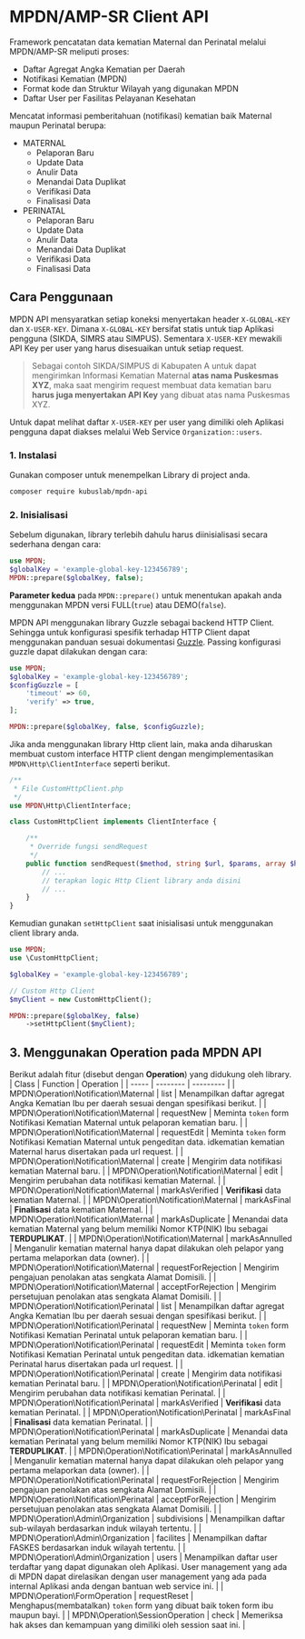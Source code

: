 # MPDN/AMP-SR Client API

Framework pencatatan data kematian Maternal dan Perinatal melalui MPDN/AMP-SR meliputi proses:
 - Daftar Agregat Angka Kematian per Daerah
 - Notifikasi Kematian (MPDN)
 - Format kode dan Struktur Wilayah yang digunakan MPDN
 - Daftar User per Fasilitas Pelayanan Kesehatan

Mencatat informasi pemberitahuan (notifikasi) kematian baik Maternal maupun Perinatal berupa:
 - MATERNAL
    - Pelaporan Baru
    - Update Data
    - Anulir Data
    - Menandai Data Duplikat
    - Verifikasi Data
    - Finalisasi Data
 - PERINATAL
    - Pelaporan Baru
    - Update Data
    - Anulir Data
    - Menandai Data Duplikat
    - Verifikasi Data
    - Finalisasi Data

## Cara Penggunaan
MPDN API mensyaratkan setiap koneksi menyertakan header ```X-GLOBAL-KEY``` dan ```X-USER-KEY```. Dimana ```X-GLOBAL-KEY``` bersifat statis untuk tiap Aplikasi pengguna (SIKDA, SIMRS atau SIMPUS). Sementara ```X-USER-KEY``` mewakili API Key per user yang harus disesuaikan untuk setiap request.

> Sebagai contoh SIKDA/SIMPUS di Kabupaten A untuk dapat mengirimkan Informasi Kematian Maternal **atas nama Puskesmas XYZ**, maka saat mengirim request membuat data kematian baru **harus juga menyertakan API Key** yang dibuat atas nama Puskesmas XYZ.

Untuk dapat melihat daftar ```X-USER-KEY``` per user yang dimiliki oleh Aplikasi pengguna dapat diakses melalui Web Service ```Organization::users```.

### 1. Instalasi
Gunakan composer untuk menempelkan Library di project anda.
```sh
composer require kubuslab/mpdn-api
```

### 2. Inisialisasi
Sebelum digunakan, library terlebih dahulu harus diinisialisasi secara sederhana dengan cara:

```php
use MPDN;
$globalKey = 'example-global-key-123456789';
MPDN::prepare($globalKey, false);
```
**Parameter kedua** pada ```MPDN::prepare()``` untuk menentukan apakah anda menggunakan MPDN versi FULL(```true```) atau DEMO(```false```).

MPDN API menggunakan library Guzzle sebagai backend HTTP Client. Sehingga untuk konfigurasi spesifik terhadap HTTP Client dapat menggunakan panduan sesuai dokumentasi [Guzzle](https://docs.guzzlephp.org/en/stable). Passing konfigurasi guzzle dapat dilakukan dengan cara:

```php
use MPDN;
$globalKey = 'example-global-key-123456789';
$configGuzzle = [
    'timeout' => 60,
    'verify' => true,
];

MPDN::prepare($globalKey, false, $configGuzzle);
```

Jika anda menggunakan library Http client lain, maka anda diharuskan membuat custom interface HTTP client dengan mengimplementasikan ```MPDN\Http\ClientInterface``` seperti berikut.

```php
/**
 * File CustomHttpClient.php
 */
use MPDN\Http\ClientInterface;

class CustomHttpClient implements ClientInterface {

    /**
     * Override fungsi sendRequest
     */
    public function sendRequest($method, string $url, $params, array $headers = []) {
        // ...
        // terapkan logic Http Client library anda disini
        // ...
    }
}
```

Kemudian gunakan ```setHttpClient``` saat inisialisasi untuk menggunakan client library anda.
```php
use MPDN;
use \CustomHttpClient;

$globalKey = 'example-global-key-123456789';

// Custom Http Client
$myClient = new CustomHttpClient();

MPDN::prepare($globalKey, false)
    ->setHttpClient($myClient);
```

## 3. Menggunakan Operation pada MPDN API
Berikut adalah fitur (disebut dengan **Operation**) yang didukung oleh library.
| Class | Function | Operation |
| ----- | -------- | --------- |
| MPDN\Operation\Notification\Maternal | list | Menampilkan daftar agregat Angka Kematian Ibu per daerah sesuai dengan spesifikasi berikut. |
| MPDN\Operation\Notification\Maternal | requestNew | Meminta ```token``` form Notifikasi Kematian Maternal untuk pelaporan kematian baru. |
| MPDN\Operation\Notification\Maternal | requestEdit | Meminta ```token``` form Notifikasi Kematian Maternal untuk pengeditan data. idkematian kematian Maternal harus disertakan pada url request. |
| MPDN\Operation\Notification\Maternal | create | Mengirim data notifikasi kematian Maternal baru. |
| MPDN\Operation\Notification\Maternal | edit | Mengirim perubahan data notifikasi kematian Maternal. |
| MPDN\Operation\Notification\Maternal | markAsVerified | **Verifikasi** data kematian Maternal. |
| MPDN\Operation\Notification\Maternal | markAsFinal | **Finalisasi** data kematian Maternal. |
| MPDN\Operation\Notification\Maternal | markAsDuplicate | Menandai data kematian Maternal yang belum memiliki Nomor KTP(NIK) Ibu sebagai **TERDUPLIKAT**. |
| MPDN\Operation\Notification\Maternal | markAsAnnulled | Menganulir kematian maternal hanya dapat dilakukan oleh pelapor yang pertama melaporkan data (owner). |
| MPDN\Operation\Notification\Maternal | requestForRejection | Mengirim pengajuan penolakan atas sengkata Alamat Domisili. |
| MPDN\Operation\Notification\Maternal | acceptForRejection | Mengirim persetujuan penolakan atas sengkata Alamat Domisili. |
| MPDN\Operation\Notification\Perinatal | list | Menampilkan daftar agregat Angka Kematian Ibu per daerah sesuai dengan spesifikasi berikut. |
| MPDN\Operation\Notification\Perinatal | requestNew | Meminta ```token``` form Notifikasi Kematian Perinatal untuk pelaporan kematian baru. |
| MPDN\Operation\Notification\Perinatal | requestEdit | Meminta ```token``` form Notifikasi Kematian Perinatal untuk pengeditan data. idkematian kematian Perinatal harus disertakan pada url request. |
| MPDN\Operation\Notification\Perinatal | create | Mengirim data notifikasi kematian Perinatal baru. |
| MPDN\Operation\Notification\Perinatal | edit | Mengirim perubahan data notifikasi kematian Perinatal. |
| MPDN\Operation\Notification\Perinatal | markAsVerified | **Verifikasi** data kematian Perinatal. |
| MPDN\Operation\Notification\Perinatal | markAsFinal | **Finalisasi** data kematian Perinatal. |
| MPDN\Operation\Notification\Perinatal | markAsDuplicate | Menandai data kematian Perinatal yang belum memiliki Nomor KTP(NIK) Ibu sebagai **TERDUPLIKAT**. |
| MPDN\Operation\Notification\Perinatal | markAsAnnulled | Menganulir kematian maternal hanya dapat dilakukan oleh pelapor yang pertama melaporkan data (owner). |
| MPDN\Operation\Notification\Perinatal | requestForRejection | Mengirim pengajuan penolakan atas sengkata Alamat Domisili. |
| MPDN\Operation\Notification\Perinatal | acceptForRejection | Mengirim persetujuan penolakan atas sengkata Alamat Domisili. |
| MPDN\Operation\Admin\Organization | subdivisions | Menampilkan daftar sub-wilayah berdasarkan induk wilayah tertentu. |
| MPDN\Operation\Admin\Organization | facilites | Menampilkan daftar FASKES berdasarkan induk wilayah tertentu. |
| MPDN\Operation\Admin\Organization | users | Menampilkan daftar user terdaftar yang dapat digunakan oleh Aplikasi. User management yang ada di MPDN dapat direlasikan dengan user management yang ada pada internal Aplikasi anda dengan bantuan web service ini. |
| MPDN\Operation\FormOperation | requestReset | Menghapus(membatalkan) ```token``` form yang dibuat baik token form ibu maupun bayi. |
| MPDN\Operation\SessionOperation | check | Memeriksa hak akses dan kemampuan yang dimiliki oleh session saat ini. |
